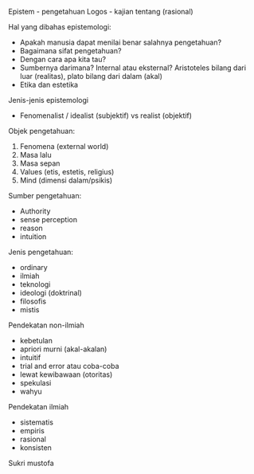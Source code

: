 Epistem - pengetahuan
Logos - kajian tentang (rasional)
  
Hal yang dibahas epistemologi:
- Apakah manusia dapat menilai benar salahnya pengetahuan?
- Bagaimana sifat pengetahuan?
- Dengan cara apa kita tau?
- Sumbernya darimana? Internal atau eksternal? Aristoteles bilang dari luar (realitas), plato bilang dari dalam (akal)
- Etika dan estetika
  
Jenis-jenis epistemologi
- Fenomenalist / idealist (subjektif) vs realist (objektif)
  
Objek pengetahuan:
1. Fenomena (external world)
2. Masa lalu
3. Masa sepan
4. Values (etis, estetis, religius)
5. Mind (dimensi dalam/psikis)
  
Sumber pengetahuan:
- Authority
- sense perception
- reason
- intuition
  
Jenis pengetahuan:
- ordinary
- ilmiah
- teknologi
- ideologi (doktrinal)
- filosofis
- mistis
  
Pendekatan non-ilmiah
- kebetulan
- apriori murni (akal-akalan)
- intuitif
- trial and error atau coba-coba
- lewat kewibawaan (otoritas)
- spekulasi
- wahyu
  
Pendekatan ilmiah
- sistematis
- empiris
- rasional
- konsisten
  
Sukri mustofa